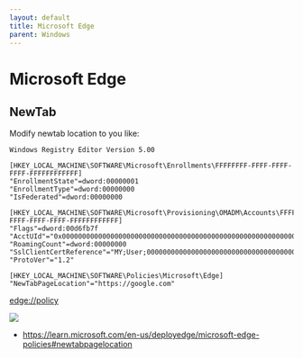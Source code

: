 ```yaml
---
layout: default
title: Microsoft Edge
parent: Windows
---
```


# Microsoft Edge

## NewTab

Modify newtab location to you like:

```
Windows Registry Editor Version 5.00

[HKEY_LOCAL_MACHINE\SOFTWARE\Microsoft\Enrollments\FFFFFFFF-FFFF-FFFF-FFFF-FFFFFFFFFFFF] 
"EnrollmentState"=dword:00000001 
"EnrollmentType"=dword:00000000 
"IsFederated"=dword:00000000

[HKEY_LOCAL_MACHINE\SOFTWARE\Microsoft\Provisioning\OMADM\Accounts\FFFFFFFF-FFFF-FFFF-FFFF-FFFFFFFFFFFF]
"Flags"=dword:00d6fb7f
"AcctUId"="0x000000000000000000000000000000000000000000000000000000000000000000000000"
"RoamingCount"=dword:00000000
"SslClientCertReference"="MY;User;0000000000000000000000000000000000000000"
"ProtoVer"="1.2"

[HKEY_LOCAL_MACHINE\SOFTWARE\Policies\Microsoft\Edge]
"NewTabPageLocation"="https://google.com"
```

<edge://policy>

![](https://assets.den.dev/images/postmedia/edge-blank-new-tab/edge-updated-new-tab.png)

+ <https://learn.microsoft.com/en-us/deployedge/microsoft-edge-policies#newtabpagelocation>